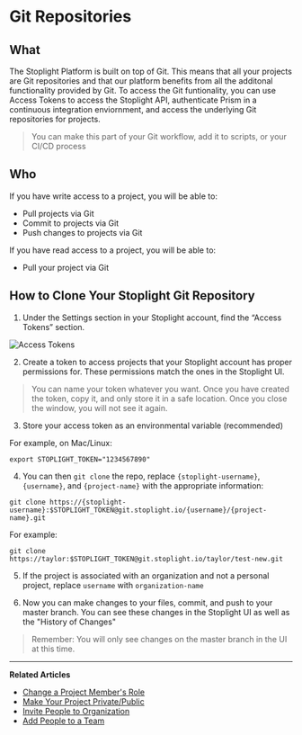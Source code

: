 # Git Repositories
 
## What 
The Stoplight Platform is built on top of Git. This means that all your projects are Git repositories and that our platform benefits from all the additonal functionality provided by Git. To access the Git funtionality, you can use Access Tokens to access the Stoplight API, authenticate Prism in a continuous integration enviornment, and access the underlying Git repositories for projects. 

> You can make this part of your Git workflow, add it to scripts, or your CI/CD process

## Who 

If you have write access to a project, you will be able to:
* Pull projects via Git
* Commit to projects via Git
* Push changes to projects via Git

If you have read access to a project, you will be able to:
* Pull your project via Git

## How to Clone Your Stoplight Git Repository 
  
1. Under the Settings section in your Stoplight account, find the “Access Tokens” section. 

![Access Tokens](https://github.com/stoplightio/docs/blob/develop/assets/images/access-tokens.png?raw=true)

2. Create a token to access projects that your Stoplight account has proper permissions for. These permissions match the ones in the Stoplight UI. 

> You can name your token whatever you want. Once you have created the token, copy it, and only store it in a safe location. Once you close the window, you will not see it again.

3. Store your access token as an environmental variable (recommended)

For example, on Mac/Linux:

```
export STOPLIGHT_TOKEN="1234567890"
```

4. You can then `git clone` the repo, replace `{stoplight-username}`, `{username}`, and `{project-name}` with the appropriate information: 

```
git clone https://{stoplight-username}:$STOPLIGHT_TOKEN@git.stoplight.io/{username}/{project-name}.git
```

For example: 

```
git clone https://taylor:$STOPLIGHT_TOKEN@git.stoplight.io/taylor/test-new.git
```

5. If the project is associated with an organization and not a personal project, replace `username` with `organization-name` 

6. Now you can make changes to your files, commit, and push to your master branch. You can see these changes in the Stoplight UI as well as the "History of Changes" 

> Remember: You will only see changes on the master branch in the UI at this time. 

    
---
**Related Articles**
- [Change a Project Member's Role](/platform/projects/change-a-members-role)
- [Make Your Project Private/Public](/platform/projects/visibility)
- [Invite People to Organization](/platform/organizations/invite-people)
- [Add People to a Team](/platform/organizations/teams/add-people)
